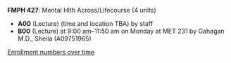 **FMPH 427**: Mental Hlth Across/Lifecourse (4 units)

- **A00** (Lecture) (time and location TBA) by staff
- **B00** (Lecture) at 9:00 am–11:50 am on Monday at MET 231 by Gahagan M.D., Sheila (A09751965)

[Enrollment numbers over time](./FMPH427.tsv)
